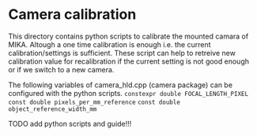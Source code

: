 # Camera calibration

This directory contains python scripts to calibrate the mounted camara of MIKA.
Altough a one time calibration is enough i.e. the current calibration/settings is sufficient. These script can help to retreive new calibration value for recalibration if the current setting is not good enough or if we switch to a new camera.

The following variables of camera_hld.cpp (camera package) can be configured with the python scripts.
``constexpr double FOCAL_LENGTH_PIXEL``
``const double pixels_per_mm_reference``
``const double object_reference_width_mm``


TODO add python scripts and guide!!!